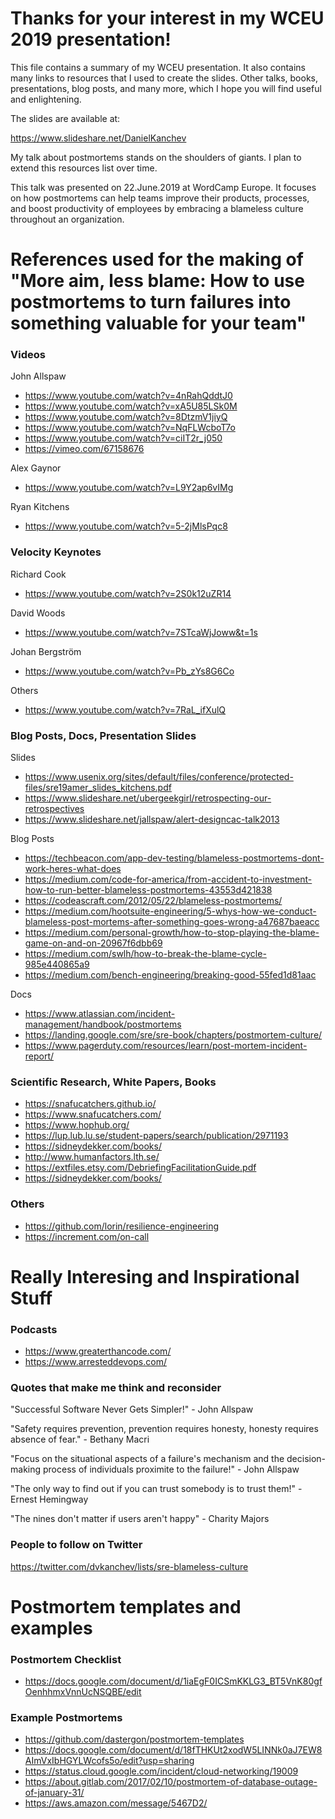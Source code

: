 # Thanks for your interest in my WCEU 2019 presentation!

This file contains a summary of my WCEU presentation. It also contains many links to resources that I used to create the slides. Other talks, books, presentations, blog posts, and many more, which I hope you will find useful and enlightening.

The slides are available at:

https://www.slideshare.net/DanielKanchev

My talk about postmortems stands on the shoulders of giants. I plan to extend this resources list over time.

This talk was presented on 22.June.2019 at WordCamp Europe. It focuses on how postmortems can help teams improve their products, processes, and boost productivity of employees by embracing a blameless culture throughout an organization.

# References used for the making of "More aim, less blame: How to use postmortems to turn failures into something valuable for your team"

### Videos

John Allspaw

- https://www.youtube.com/watch?v=4nRahQddtJ0
- https://www.youtube.com/watch?v=xA5U85LSk0M
- https://www.youtube.com/watch?v=8DtzmV1jiyQ
- https://www.youtube.com/watch?v=NqFLWcboT7o
- https://www.youtube.com/watch?v=ciIT2r_j050
- https://vimeo.com/67158676

Alex Gaynor

- https://www.youtube.com/watch?v=L9Y2ap6vIMg

Ryan Kitchens

- https://www.youtube.com/watch?v=5-2jMlsPqc8

### Velocity Keynotes

Richard Cook

- https://www.youtube.com/watch?v=2S0k12uZR14

David Woods

- https://www.youtube.com/watch?v=7STcaWjJoww&t=1s

Johan Bergström

- https://www.youtube.com/watch?v=Pb_zYs8G6Co

Others

- https://www.youtube.com/watch?v=7RaL_ifXulQ

### Blog Posts, Docs, Presentation Slides

Slides

- https://www.usenix.org/sites/default/files/conference/protected-files/sre19amer_slides_kitchens.pdf
- https://www.slideshare.net/ubergeekgirl/retrospecting-our-retrospectives
- https://www.slideshare.net/jallspaw/alert-designcac-talk2013

Blog Posts

- https://techbeacon.com/app-dev-testing/blameless-postmortems-dont-work-heres-what-does
- https://medium.com/code-for-america/from-accident-to-investment-how-to-run-better-blameless-postmortems-43553d421838
- https://codeascraft.com/2012/05/22/blameless-postmortems/
- https://medium.com/hootsuite-engineering/5-whys-how-we-conduct-blameless-post-mortems-after-something-goes-wrong-a47687baeacc
- https://medium.com/personal-growth/how-to-stop-playing-the-blame-game-on-and-on-20967f6dbb69
- https://medium.com/swlh/how-to-break-the-blame-cycle-985e440865a9
- https://medium.com/bench-engineering/breaking-good-55fed1d81aac

Docs

- https://www.atlassian.com/incident-management/handbook/postmortems
- https://landing.google.com/sre/sre-book/chapters/postmortem-culture/
- https://www.pagerduty.com/resources/learn/post-mortem-incident-report/

### Scientific Research, White Papers, Books

- https://snafucatchers.github.io/
- https://www.snafucatchers.com/
- https://www.hophub.org/
- https://lup.lub.lu.se/student-papers/search/publication/2971193
- https://sidneydekker.com/books/
- http://www.humanfactors.lth.se/
- https://extfiles.etsy.com/DebriefingFacilitationGuide.pdf
- https://sidneydekker.com/books/

### Others

- https://github.com/lorin/resilience-engineering
- https://increment.com/on-call

# Really Interesing and Inspirational Stuff

### Podcasts

- https://www.greaterthancode.com/
- https://www.arresteddevops.com/

### Quotes that make me think and reconsider

"Successful Software Never Gets Simpler!" - John Allspaw

"Safety requires prevention, prevention requires honesty, honesty requires absence of fear." - Bethany Macri

"Focus on the situational aspects of a failure's mechanism and the decision-making process of individuals proximite to the failure!" - John Allspaw

"The only way to find out if you can trust somebody is to trust them!" - Ernest Hemingway

"The nines don't matter if users aren't happy" - Charity Majors

### People to follow on Twitter

https://twitter.com/dvkanchev/lists/sre-blameless-culture

# Postmortem templates and examples

### Postmortem Checklist

- https://docs.google.com/document/d/1iaEgF0ICSmKKLG3_BT5VnK80gfOenhhmxVnnUcNSQBE/edit

### Example Postmortems

- https://github.com/dastergon/postmortem-templates
- https://docs.google.com/document/d/18fTHKUt2xodW5LINNk0aJ7EW8AImVxIbHGYLWcofs5o/edit?usp=sharing
- https://status.cloud.google.com/incident/cloud-networking/19009
- https://about.gitlab.com/2017/02/10/postmortem-of-database-outage-of-january-31/
- https://aws.amazon.com/message/5467D2/
